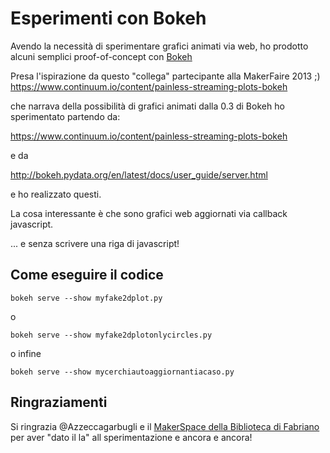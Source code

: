 # Esperimenti con Bokeh

Avendo la necessità di sperimentare grafici animati via web,
ho prodotto alcuni semplici proof-of-concept con [Bokeh](http://bokeh.pydata.org)

Presa l'ispirazione da questo "collega" partecipante alla MakerFaire 2013 ;)
https://www.continuum.io/content/painless-streaming-plots-bokeh

che narrava della possibilità di grafici animati dalla 0.3 di Bokeh
ho sperimentato partendo da:

https://www.continuum.io/content/painless-streaming-plots-bokeh

e da

http://bokeh.pydata.org/en/latest/docs/user_guide/server.html

e ho realizzato questi.

La cosa interessante è che sono grafici web aggiornati via callback
javascript.

... e senza scrivere una riga di javascript!

## Come eseguire il codice

`bokeh serve --show myfake2dplot.py`

o

`bokeh serve --show myfake2dplotonlycircles.py`

o infine

`bokeh serve --show mycerchiautoaggiornantiacaso.py`

## Ringraziamenti

Si ringrazia @Azzeccagarbugli e il [MakerSpace della Biblioteca di Fabriano](http://www.bibliotecafabriano.it)
per aver "dato il la" all sperimentazione e ancora e ancora!
